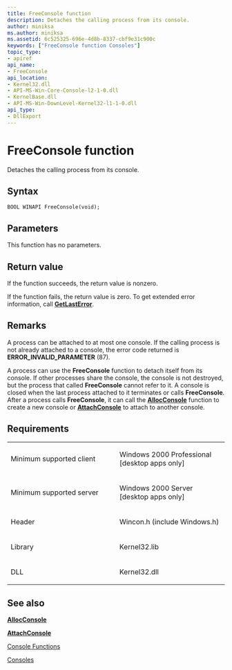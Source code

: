 ```yaml
---
title: FreeConsole function
description: Detaches the calling process from its console.
author: miniksa
ms.author: miniksa
ms.assetid: 6c525325-696e-4d8b-8337-cbf9e31c900c
keywords: ["FreeConsole function Consoles"]
topic_type:
- apiref
api_name:
- FreeConsole
api_location:
- Kernel32.dll
- API-MS-Win-Core-Console-l2-1-0.dll
- KernelBase.dll
- API-MS-Win-DownLevel-Kernel32-l1-1-0.dll
api_type:
- DllExport
---
```


# FreeConsole function


Detaches the calling process from its console.

Syntax
------

```ManagedCPlusPlus
BOOL WINAPI FreeConsole(void);
```

Parameters
----------

This function has no parameters.

Return value
------------

If the function succeeds, the return value is nonzero.

If the function fails, the return value is zero. To get extended error information, call [**GetLastError**](https://msdn.microsoft.com/library/windows/desktop/ms679360).

Remarks
-------

A process can be attached to at most one console. If the calling process is not already attached to a console, the error code returned is **ERROR\_INVALID\_PARAMETER** (87).

A process can use the **FreeConsole** function to detach itself from its console. If other processes share the console, the console is not destroyed, but the process that called **FreeConsole** cannot refer to it. A console is closed when the last process attached to it terminates or calls **FreeConsole**. After a process calls **FreeConsole**, it can call the [**AllocConsole**](allocconsole.md) function to create a new console or [**AttachConsole**](attachconsole.md) to attach to another console.

Requirements
------------

<table>
<colgroup>
<col width="50%" />
<col width="50%" />
</colgroup>
<tbody>
<tr class="odd">
<td><p>Minimum supported client</p></td>
<td><p>Windows 2000 Professional [desktop apps only]</p></td>
</tr>
<tr class="even">
<td><p>Minimum supported server</p></td>
<td><p>Windows 2000 Server [desktop apps only]</p></td>
</tr>
<tr class="odd">
<td><p>Header</p></td>
<td>Wincon.h (include Windows.h)</td>
</tr>
<tr class="even">
<td><p>Library</p></td>
<td>Kernel32.lib</td>
</tr>
<tr class="odd">
<td><p>DLL</p></td>
<td>Kernel32.dll</td>
</tr>
<tr class="even">
</tr>
<tr class="odd">
</tr>
<tr class="even">
</tr>
</tbody>
</table>

## <span id="see_also"></span>See also


[**AllocConsole**](allocconsole.md)

[**AttachConsole**](attachconsole.md)

[Console Functions](console-functions.md)

[Consoles](consoles.md)

 

 




